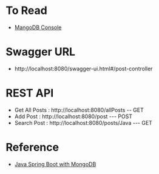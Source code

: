 # To Read
* [MangoDB Console](https://account.mongodb.com/account/login)

# Swagger URL
* http://localhost:8080/swagger-ui.html#/post-controller

# REST API 
* Get All Posts : http://localhost:8080/allPosts  -- GET
* Add Post : http://localhost:8080/post --- POST
* Search Post : http://localhost:8080/posts/Java --- GET

# Reference
* [Java Spring Boot with MongoDB](https://www.youtube.com/watch?v=kYiLzIiHVY8&t=1719s)
